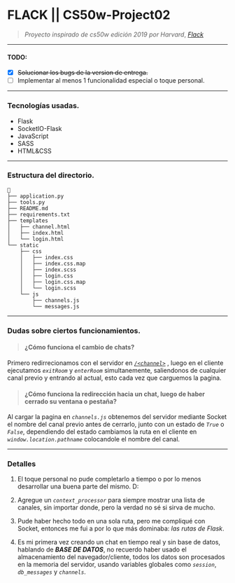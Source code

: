 # FLACK || CS50w-Project02
> *Proyecto inspirado de cs50w edición 2019 por Harvard*,
> *[Flack][1]* 

----

#### TODO:
- [x] ~~Solucionar los bugs de la version de entrega.~~
- [ ] Implementar al menos 1 funcionalidad especial o toque personal.

----

### Tecnologías usadas.
- Flask
- SocketIO-Flask
- JavaScript
- SASS
- HTML&CSS

----

### Estructura del directorio.
```
📁
├── application.py
├── tools.py
├── README.md
├── requirements.txt
├── templates
│   ├── channel.html
│   ├── index.html
│   └── login.html
└── static
    ├── css
    │   ├── index.css
    │   ├── index.css.map
    │   ├── index.scss
    │   ├── login.css
    │   ├── login.css.map
    │   └── login.scss
    └── js
        ├── channels.js
        └── messages.js
```

----

### Dudas sobre ciertos funcionamientos.
> #### ¿Cómo funciona el cambio de chats?

Primero redirrecionamos con el servidor en [*`/<channel>`*][2] , luego en el cliente 
ejecutamos *`exitRoom`* y *`enterRoom`* simultanemente, saliendonos de cualquier
canal previo y entrando al actual, esto cada vez que carguemos la pagina.


> #### ¿Cómo funciona la redirección hacia un chat, luego de haber cerrado su ventana o pestaña?

Al cargar la pagina en *`channels.js`* obtenemos del servidor mediante Socket 
el nombre del canal previo antes de cerrarlo, junto con un estado de *`True`* o *`False`*,
dependiendo del estado cambiamos la ruta en el cliente en *`window.location.pathname`* 
colocandole el nombre del canal.

----

### Detalles

1) El toque personal no pude completarlo a tiempo o por lo menos
 desarrollar una buena parte del mismo. D:

2) Agregue un *`context_processor`* para siempre mostrar una lista de canales,
sin importar donde, pero la verdad no sé si sirva de mucho.

3) Pude haber hecho todo en una sola ruta, pero me compliqué con Socket, 
entonces me fui a por lo que más dominaba: *las rutas de Flask*. 

4) Es mi primera vez creando un chat en tiempo real y sin base de datos, 
hablando de ***BASE DE DATOS***, no recuerdo haber usado el almacenamiento 
del navegador/cliente, todos los datos son procesados en la memoria del servidor, 
usando variables globales como *`session`*, *`db_messages`* y *`channels`*.

[1]:<https://cs50.harvard.edu/extension/web/2019/fall/projects/2/>
[2]:<https://flask.palletsprojects.com/en/2.2.x/quickstart/#variable-rules>
